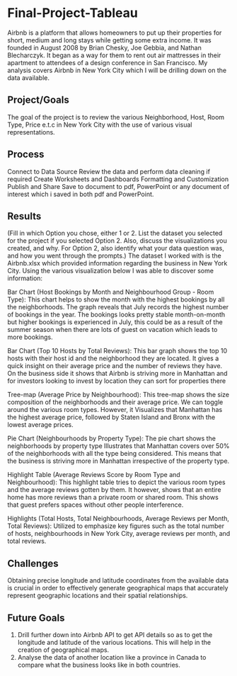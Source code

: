 # Final-Project-Tableau
Airbnb is a platform that allows homeowners to put up their properties for short, medium and long stays while getting some extra income. It was founded in August 2008 by Brian Chesky, Joe Gebbia, and Nathan Blecharczyk. It began as a way for them to rent out air mattresses in their apartment to attendees of a design conference in San Francisco. My analysis covers Airbnb in New York City which I will be drilling down on the data available.

## Project/Goals
The goal of the project is to review the various Neighborhood, Host, Room Type, Price e.t.c in New York City with the use of various visual representations.


## Process
Connect to Data Source
Review the data and perform data cleaning if required
Create Worksheets and Dashboards
Formatting and Customization
Publish and Share
Save to document to pdf, PowerPoint or any document of interest which i saved in both pdf and PowerPoint.

## Results
(Fill in which Option you chose, either 1 or 2. List the dataset you selected for the project if you selected Option 2. Also, discuss the visualizations you created, and why. For Option 2, also identify what your data question was, and how you went through the prompts.)
The dataset I worked with is the Airbnb.xlsx which provided information regarding the business in New York City. Using the various visualization below I was able to discover some information:

Bar Chart (Host Bookings by Month and Neighbourhood Group - Room Type):
This chart helps to show the month with the highest bookings by all the neighborhoods. The graph reveals that July records the highest number of bookings in the year. The bookings looks pretty stable month-on-month but higher bookings is experienced in July, this could be as a result of the summer season when there are lots of guest on vacation which leads to more bookings.

Bar Chart (Top 10 Hosts by Total Reviews):
This bar graph shows the top 10 hosts with their host id and the neighborhood they are located. It gives a quick insight on their average price and the number of reviews they have. On the business side it shows that Airbnb is striving more in Manhattan and for investors looking to invest by location they can sort for properties there

Tree-map (Average Price by Neighbourhood):
This tree-map shows the size composition of the neighborhoods and their average price. We can toggle around the various room types. However, it Visualizes that Manhattan has the highest average price, followed by Staten Island and Bronx with the lowest average prices.

Pie Chart (Neighbourhoods by Property Type):
The pie chart shows the neighborhoods by property type Illustrates that Manhattan covers over 50% of the neighborhoods with all the type being considered. This means that the business is striving more in Manhattan irrespective of the property type.

Highlight Table (Average Reviews Score by Room Type and Neighbourhood):
This highlight table tries to depict the various room types and the average reviews gotten by them. It however, shows that an entire home has more reviews than a private room or shared room. This shows that guest prefers spaces without other people interference.

Highlights (Total Hosts, Total Neighbourhoods, Average Reviews per Month, Total Reviews):
Utilized to emphasize key figures such as the total number of hosts, neighbourhoods in New York City, average reviews per month, and total reviews.
    
## Challenges 
Obtaining precise longitude and latitude coordinates from the available data is crucial in order to effectively generate geographical maps that accurately represent geographic locations and their spatial relationships.

## Future Goals
1. Drill further down into Airbnb API to get API details so as to get the longitude and latitude of the various locations. This will help in the creation of geographical maps.
2. Analyse the data of another location like a province in Canada to compare what the business looks like in both countries.

